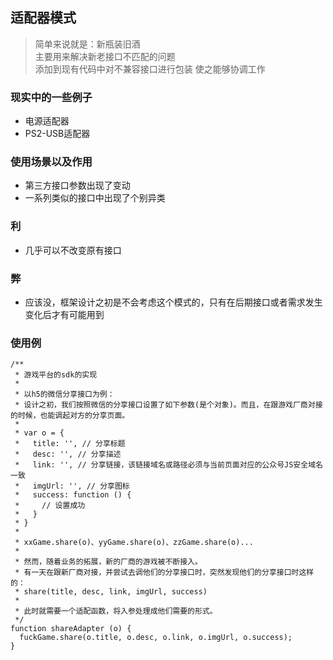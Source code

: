 ## 适配器模式

> 简单来说就是：新瓶装旧酒  
> 主要用来解决新老接口不匹配的问题  
> 添加到现有代码中对不兼容接口进行包装 使之能够协调工作  

### 现实中的一些例子

+ 电源适配器
+ PS2-USB适配器

### 使用场景以及作用

+ 第三方接口参数出现了变动
+ 一系列类似的接口中出现了个别异类

### 利

+ 几乎可以不改变原有接口

### 弊

+ 应该没，框架设计之初是不会考虑这个模式的，只有在后期接口或者需求发生变化后才有可能用到

### 使用例

```
/**
 * 游戏平台的sdk的实现
 *
 * 以h5的微信分享接口为例：
 * 设计之初，我们按照微信的分享接口设置了如下参数(是个对象)。而且，在跟游戏厂商对接的时候，也能调起对方的分享页面。
 *
 * var o = {
 *   title: '', // 分享标题
 *   desc: '', // 分享描述
 *   link: '', // 分享链接，该链接域名或路径必须与当前页面对应的公众号JS安全域名一致
 *   imgUrl: '', // 分享图标
 *   success: function () {
 *     // 设置成功
 *   }
 * }
 *
 * xxGame.share(o)、yyGame.share(o)、zzGame.share(o)...
 *
 * 然而，随着业务的拓展，新的厂商的游戏被不断接入。
 * 有一天在跟新厂商对接，并尝试去调他们的分享接口时，突然发现他们的分享接口时这样的：
 * share(title, desc, link, imgUrl, success)
 *
 * 此时就需要一个适配函数，将入参处理成他们需要的形式。
 */
function shareAdapter (o) {
  fuckGame.share(o.title, o.desc, o.link, o.imgUrl, o.success);
}

```
